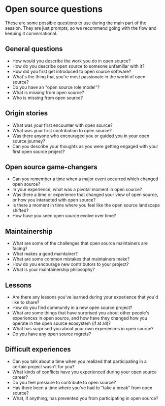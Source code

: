 # Open source questions

These are some possible questions to use during the main part of the session. They are just prompts, so we recommend going with the flow and keeping it conversational.

## General questions

* How would you describe the work you do in open source?
* How do you describe open source to someone unfamiliar with it?
* How did you first get introduced to open source software?
* What's the thing that you're most passionate in the world of open source?
* Do you have an "open source role model"?
* What is missing from open source?
* Who is missing from open source?

## Origin stories

* What was your first encounter with open source?
* What was your first contribution to open source?
* Was there anyone who encouraged you or guided you in your open source journey?
* Can you describe your thoughts as you were getting engaged with your first open source project?

## Open source game-changers

* Can you remember a time when a major event occurred which changed open source?
* In your experience, what was a pivotal moment in open source?
* Was there a time or experience that changed your view of open source, or how you interacted with open source?
* Is there a moment in time where you feel like the open source landscape shifted?
* How have you seen open source evolve over time?

## Maintainership

* What are some of the challenges that open source maintainers are facing?
* What makes a good maintainer?
* What are some common mistakes that maintainers make?
* How do you encourage new contributors to your project?
* What is your maintainership philosophy?

## Lessons

* Are there any lessons you've learned during your experience that you'd like to share?
* How do you find community in a new open source project?
* What are some things that have surprised you about other people's experiences in open source, and how have they changed how you operate in the open source ecosystem (if at all)?
* What has surprised you about your own experiences in open source?
* Do you have any open source regrets?

## Difficult experiences

* Can you talk about a time when you realized that participating in a certain project wasn't for you?
* What kinds of conflicts have you experienced during your open source career?
* Do you feel pressure to contribute to open source?
* Has there been a time where you've had to "take a break" from open source?
* What, if anything, has prevented you from participating in open source?